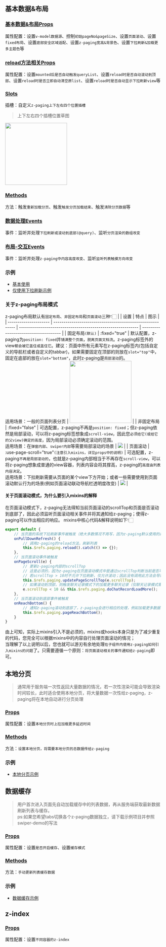 ## 基本数据&布局

### [基本数据&布局Props](/api/props/common.html)
属性配置：设置`v-model数据源`、控制`初始pageNo&pageSize`、设置`页面滚动`、设置`fixed布局`、设置`底部安全区域适配`、设置`z-paging宽高&背景色`、设置`下拉刷新&加载更多主题色`等
### [reload方法相关Props](/api/props/reload.html)
属性配置：设置`mounted后是否自动触发queryList`、设置`reload时是否自动滚动到顶部`、设置`reload时是否立即自动清空原list`、设置`reload时是否自动显示下拉刷新view`等
### [Slots](/api/slot/main.html#主体布局slot)
插槽：自定义`z-paging上下左右四个位置插槽`  
> 上下左右四个插槽位置草图   
<img src="/img/pic_surround.png" width="200"/> 

### [Methods](/api/methods/main.html#数据刷新-处理方法)
方法：触发`重新加载分页`、触发`触发分页加载结束`、触发`清除分页数据`等
### [数据处理Events](/api/events/main.html#数据处理相关事件)
事件：监听并处理`下拉刷新或滚动到底部(@query)`、监听`分页渲染的数组改变`
### [布局-交互Events](/api/events/main.html#布局-交互相关事件)
事件：监听并处理`z-paging中内容高度改变`、监听`监听列表触摸方向改变`

### 示例
* [基本使用](/start/use.html#基本使用)
* [仅使用下拉刷新示例](/start/use.html#仅使用下拉刷新示例)

### 关于z-paging布局模式
 z-paging布局默认有`固定布局`、`非固定布局`和`页面滚动`三种👇🏻
 |                       | 设置                                                       | 特点                                                         | 图示                                  |
| --------------------- | ---------------------------------------------------------- | ------------------------------------------------------------ | ------------------------------------- |
| 固定布局`(默认)` | :fixed="true"                                              | 默认配置，z-paging为`position: fixed`并`铺满整个页面`，`脱离页面文档流`。z-paging标签外的view`都会被它盖住或盖住它`。建议：页面中所有元素写在z-paging标签内(包括自定义的导航栏或者自定义的tabbar)，如果需要固定在顶部的则放在`slot="top"`中，固定在底部的放在`slot="bottom"`，此时z-paging是`局部滚动`的。<br />适用场景：一般的页面列表分页 | <img src="/img/pic_fixed.png" style="width: 200"/>       |
| 非固定布局 | :fixed="false"                                             | 可选配置，z-paging不再是`position: fixed`；但z-paging依然是局部滚动，可以将z-paging标签想象成`scroll-view`，因此您`必须给它(或给它的父view)确定的高度`，因为局部滚动必须确定滚动的范围。<br />适用场景：在`弹窗内部`、`swiper内部`等需要局部滚动的场景 | <img src="/img/pic_not_fixed.png"/>   |
| 页面滚动 | :use-page-scroll="true"`(注意引入mixins，详见props中的说明)` | 可选配置，z-paging`不再是局部滚动的`，也就是z-paging内部相当于不再存在`scroll-view`，可以将z-paging想象成普通的view容器，列表内容会将其撑高，z-paging的`高度由列表内容决定`。<br />适用场景：下拉刷新需要从页面的某个view下方开始；或者一些需要使用到页面滚动默认行为的场景(例如页面滚动联动导航栏透明度改变) | <img src="/img/pic_page_scroll.png"/> |

#### 关于页面滚动模式，为什么要引入mixins的解释
在页面滚动模式下，z-paging无法得知当前页面滚动的scrollTop和页面是否滚动到底部了，因此必须监听页面滚动相关事件并将其通知给z-paging；使得z-paging可以作出相应的响应。
mixins中核心代码&解释说明如下👇🏻
```js
export default {
    // 当页面的系统下拉刷新事件被触发（绝大多数情况不用写，因为z-paging默认使用的是内部的下拉刷新）
	onPullDownRefresh() {
        // 调用z-paging的reload方法，刷新列表
		this.$refs.paging.reload().catch(() => {});
	},
    // 当页面滚动事件被触发
	onPageScroll(e) {
        // 更新z-paging内部的scrollTop
        // 这是必须的，因为z-paging在页面滚动模式中是通过scrollTop判断当前是否可以进行下拉刷新的。
        // 若scrollTop > 10时不允许下拉刷新，仅允许滚动；因此没有调用此方法会导致在任意位置都能下拉刷新
		this.$refs.paging.updatePageScrollTop(e.scrollTop);
        // 如果滚动到顶部，则触发聊天记录模式下的加载更多聊天记录（仅聊天记录模式需要）
		e.scrollTop < 10 && this.$refs.paging.doChatRecordLoadMore();
	},
    // 当页面滚动到底部事件被触发
	onReachBottom() {
        // 通知z-paging滚动到底部了，z-paging会进行相应的处理，例如加载更多数据
		this.$refs.paging.pageReachBottom();
	}
}
```
由上可知，实际上mixins引入不是必须的，mixins或hooks本身只是为了减少重复的代码，您完全可以根据mixins中的内容自行处理页面滚动的情况；  
当理解了以上说明以后，您也就可以游刃有余地处理`在子组件内使用z-paging如何引入mixins的问题`了。只需要遵循一个原则：`将页面滚动相关的事件通知给z-paging`即可。



## 本地分页
> 通常用于服务端一次性返回大量数据的情况，若一次性渲染可能会导致渲染时间较长，此时适合使用本地分页，将大量数据一次性给z-paging，z-paging将在本地自动进行分页处理
### [Props](/api/props/local-paging.html)
属性配置：设置`本地分页时上拉加载更多延迟时间`
### [Methods](/api/methods/main.html#本地分页相关方法)
方法：`设置本地分页，将需要本地分页的总数据传给z-paging`

### 示例
* [本地分页示例](/start/use.html#本地分页示例)

## 数据缓存
> 用户首次进入页面先自动加载缓存中的列表数据，再从服务端获取最新数据刷新列表与缓存。  
ps:如果您希望tabs切换各个z-paging数据独立，请下载示例项目并参照swiper-demo的写法
### [Props](/api/props/cache.html)
属性配置：设置`是否开启缓存`、设置`缓存模式`
### [Methods](/api/methods/main.html#缓存相关方法)
方法：`手动更新列表缓存数据`

### 示例
* [数据缓存示例](/start/use.html#数据缓存示例)

## z-index
### [Props](/api/props/z-index.html)
属性配置：设置`不同容器的z-index`